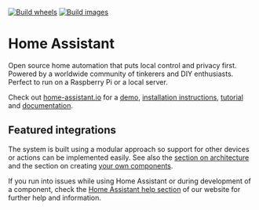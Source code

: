 [![Build wheels](https://github.com/claret-srl/core/actions/workflows/wheels.yml/badge.svg)](https://github.com/claret-srl/core/actions/workflows/wheels.yml) [![Build images](https://github.com/claret-srl/core/actions/workflows/builder.yml/badge.svg)](https://github.com/claret-srl/core/actions/workflows/builder.yml)

Home Assistant
=================================================================================

Open source home automation that puts local control and privacy first. Powered by a worldwide community of tinkerers and DIY enthusiasts. Perfect to run on a Raspberry Pi or a local server.

Check out [home-assistant.io](https://home-assistant.io) for a [demo](https://home-assistant.io/demo/), [installation instructions](https://home-assistant.io/getting-started/), 
[tutorial](https://home-assistant.io/getting-started/automation/) and [documentation](https://home-assistant.io/docs/).

Featured integrations
---------------------

The system is built using a modular approach so support for other devices or actions can be implemented easily. See also the [section on architecture](https://developers.home-assistant.io/docs/architecture_index/) and the section on creating [your own
components](https://developers.home-assistant.io/docs/creating_component_index/).

If you run into issues while using Home Assistant or during development
of a component, check the [Home Assistant help section](https://home-assistant.io/help/) of our website for further help and information.
